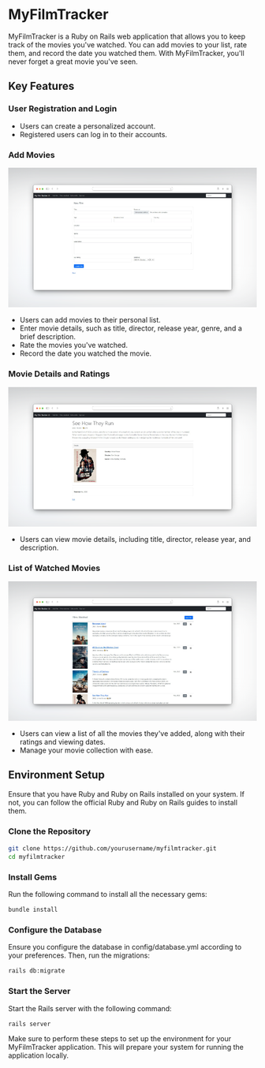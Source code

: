 # MyFilmTracker

MyFilmTracker is a Ruby on Rails web application that allows you to keep track of the movies you've watched. You can add movies to your list, rate them, and record the date you watched them. With MyFilmTracker, you'll never forget a great movie you've seen.

## Key Features

### User Registration and Login

- Users can create a personalized account.
- Registered users can log in to their accounts.

### Add Movies

![Add Movies](app/assets/images/newfilm-sample.png)

- Users can add movies to their personal list.
- Enter movie details, such as title, director, release year, genre, and a brief description.
- Rate the movies you've watched.
- Record the date you watched the movie.

### Movie Details and Ratings

![Movie Details](app/assets/images/filmview-sample.png)


- Users can view movie details, including title, director, release year, and description.


### List of Watched Movies

![List of Watched Movies](app/assets/images/filmswatched-sample.png)

- Users can view a list of all the movies they've added, along with their ratings and viewing dates.
- Manage your movie collection with ease.


## Environment Setup

Ensure that you have Ruby and Ruby on Rails installed on your system. If not, you can follow the official Ruby and Ruby on Rails guides to install them.

### Clone the Repository

```bash
git clone https://github.com/yourusername/myfilmtracker.git
cd myfilmtracker
```

### Install Gems
Run the following command to install all the necessary gems:

```bash
bundle install
```

### Configure the Database
Ensure you configure the database in config/database.yml according to your preferences. Then, run the migrations:

```bash
rails db:migrate
```

### Start the Server
Start the Rails server with the following command:

```bash
rails server

```

Make sure to perform these steps to set up the environment for your MyFilmTracker application. This will prepare your system for running the application locally.

